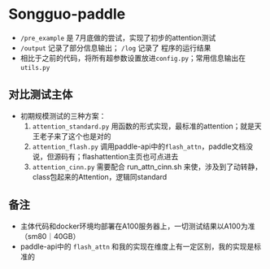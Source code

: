 # Songguo-paddle 
+ `/pre_example` 是 7月底做的尝试，实现了初步的attention测试
+ `/output` 记录了部分信息输出； `/log` 记录了 程序的运行结果
+ 相比于之前的代码，将所有超参数设置放进`config.py`；常用信息输出在 `utils.py` 

## 对比测试主体
+ 初期规模测试的三种方案：
    1. `attention_standard.py` 用函数的形式实现，最标准的attention；就是天王老子来了这个也是对的
    2. `attention_flash.py` 调用paddle-api中的`flash_attn`，paddle文档没说，但源码有；flashattention主页也可点进去
    3. `attention_cinn.py` 需要配合 run_attn_cinn.sh 来使，涉及到了动转静，class包起来的Attention，逻辑同standard


## 备注
+ 主体代码和docker环境均部署在A100服务器上，一切测试结果以A100为准（sm80｜40GB）
+ paddle-api中的 `flash_attn` 和我的实现在维度上有一定区别，我的实现是标准的